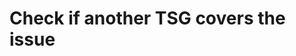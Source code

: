 <properties
	pageTitle="Check if another TSG covers the issue"
	description="Check if another TSG covers the issue"
	service="microsoft.network"
	ownershipid="Centennial_Cloudnet_VirtualNetwork"
	resource="virtualNetwork"
	authors="chadmath"
	ms.author="chadmat"
	selfHelpType="TSG_Content"
	cloudEnvironments="Public, fairfax, usnat, ussec"
	articleId="b0c3e92b-8c00-42a7-a38d-143703f291aa"
/>

# Check if another TSG covers the issue
